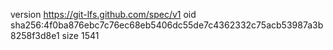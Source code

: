 version https://git-lfs.github.com/spec/v1
oid sha256:4f0ba876ebc7c76ec68eb5406dc55de7c4362332c75acb53987a3b8258f3d8e1
size 1541
